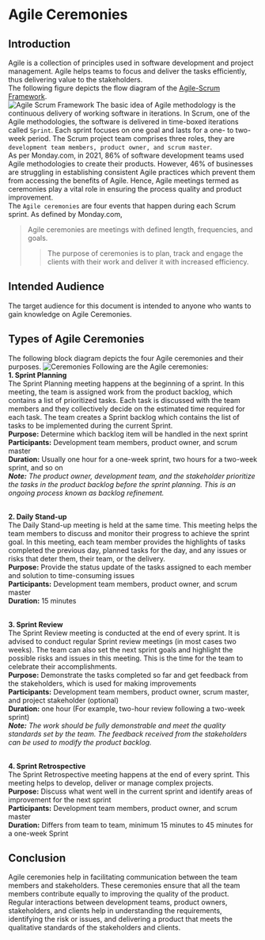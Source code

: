 # Agile Ceremonies
## Introduction
Agile is a collection of principles used in software development and project management. Agile helps teams to focus and deliver the tasks efficiently, thus delivering value to the stakeholders.
<br/> The following figure depicts the flow diagram of the [Agile-Scrum Framework](https://www.atlassian.com/agile/scrum).
<br/>
![Agile Scrum Framework](https://user-images.githubusercontent.com/99114569/153355990-4e5fb9ae-cfc6-4ce4-9010-c07b56ea4a85.jpg)
The basic idea of Agile methodology is the continuous delivery of working software in iterations. In Scrum, one of the Agile methodologies, the software is delivered in time-boxed iterations called `Sprint`. Each sprint focuses on one goal and lasts for a one- to two-week period. The Scrum project team comprises three roles, they are `development team members, product owner, and scrum master`.
<br/> As per Monday.com, in 2021, 86% of software development teams used Agile methodologies to create their products. However, 46% of businesses are struggling in establishing consistent Agile practices which prevent them from accessing the benefits of Agile. Hence, Agile meetings termed as ceremonies play a vital role in ensuring the process quality and product improvement. 
<br/> The `Agile ceremonies` are four events that happen during each Scrum sprint. As defined by Monday.com, 
> Agile ceremonies are meetings with defined length, frequencies, and goals.
> 
>> The purpose of ceremonies is to plan, track and engage the clients with their work and deliver it with increased efficiency.
>> 
## Intended Audience
The target audience for this document is intended to anyone who wants to gain knowledge on Agile Ceremonies.
## Types of Agile Ceremonies
The following block diagram depicts the four Agile ceremonies and their purposes.
![Ceremonies](https://user-images.githubusercontent.com/99114569/153358383-50026363-1739-4a22-9f97-6c629b0830a0.jpg)
Following are the Agile ceremonies:
<br/> **1.	Sprint Planning**
<br/> The Sprint Planning meeting happens at the beginning of a sprint. In this meeting, the team is assigned work from the product backlog, which contains a list of prioritized tasks. Each task is discussed with the team members and they collectively decide on the estimated time required for each task. The team creates a Sprint backlog which contains the list of tasks to be implemented during the current Sprint.
<br/> **Purpose:** Determine which backlog item will be handled in the next sprint 
<br/> **Participants:** Development team members, product owner, and scrum master
<br/> **Duration:** Usually one hour for a one-week sprint, two hours for a two-week sprint, and so on
<br/> _**Note:** The product owner, development team, and the stakeholder prioritize the tasks in the product backlog before the sprint planning. This is an ongoing process known as backlog refinement._ 

<br/> **2.	Daily Stand-up**
<br/> The Daily Stand-up meeting is held at the same time. This meeting helps the team members to discuss and monitor their progress to achieve the sprint goal. In this meeting, each team member provides the highlights of tasks completed the previous day, planned tasks for the day, and any issues or risks that deter them, their team, or the delivery. 
<br/> **Purpose:** Provide the status update of the tasks assigned to each member and solution to time-consuming issues
<br/> **Participants:** Development team members, product owner, and scrum master
<br/> **Duration:** 15 minutes 

<br/> **3.	Sprint Review**
<br/> The Sprint Review meeting is conducted at the end of every sprint. It is advised to conduct regular Sprint review meetings (in most cases two weeks). The team can also set the next sprint goals and highlight the possible risks and issues in this meeting. This is the time for the team to celebrate their accomplishments. 
<br/> **Purpose:** Demonstrate the tasks completed so far and get feedback from the stakeholders, which is used for making improvements
<br/> **Participants:** Development team members, product owner, scrum master, and project stakeholder (optional)
<br/> **Duration:** one hour (For example, two-hour review following a two-week sprint)
<br/> _**Note:** The work should be fully demonstrable and meet the quality standards set by the team. The feedback received from the stakeholders can be used to modify the product backlog._

<br/> **4.	Sprint Retrospective**
<br/> The Sprint Retrospective meeting happens at the end of every sprint. This meeting helps to develop, deliver or manage complex projects.
<br/> **Purpose:** Discuss what went well in the current sprint and identify areas of improvement for the next sprint
<br/> **Participants:** Development team members, product owner, and scrum master
<br/> **Duration:** Differs from team to team, minimum 15 minutes to 45 minutes for a one-week Sprint 

## Conclusion
Agile ceremonies help in facilitating communication between the team members and stakeholders. These ceremonies ensure that all the team members contribute equally to improving the quality of the product. 
<br/> Regular interactions between development teams, product owners, stakeholders, and clients help in understanding the requirements, identifying the risk or issues, and delivering a product that meets the qualitative standards of the stakeholders and clients. 

